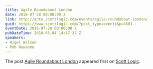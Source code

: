 ```yaml
---
title: Agile Roundabout London
date: 2016-07-28 00:00:00 Z
link: http://ante.scottlogic.com/events/agile-roundabout-london/
guid: https://www.scottlogic.com/?post_type=events&p=4581
eventDate: 2016-07-28 00:00:00 Z
pubDateTime: 2018-05-04 14:47:37 Z
speakers:
- Nigel Wilson
- Rob Newsome
---
```


<p>The post <a rel="nofollow" href="http://ante.scottlogic.com/events/agile-roundabout-london/">Agile Roundabout London</a> appeared first on <a rel="nofollow" href="http://ante.scottlogic.com">Scott Logic</a>.</p>
